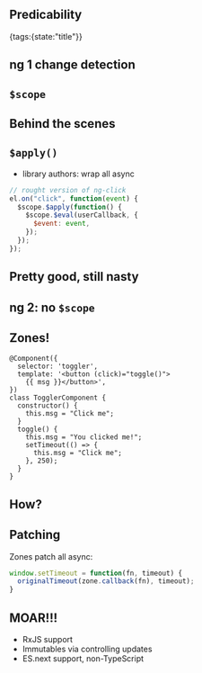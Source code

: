 ## Predicability
{tags:{state:"title"}}

## ng 1 change detection

## `$scope`

## Behind the scenes

## `$apply()`

- library authors: wrap all async 

```javascript
// rought version of ng-click
el.on("click", function(event) {
  $scope.$apply(function() {
    $scope.$eval(userCallback, {
      $event: event,
    });
  });
});
```

## Pretty good, still nasty

## ng 2: no `$scope`

## Zones!

    @Component({
      selector: 'toggler',
      template: '<button (click)="toggle()">
        {{ msg }}</button>',
    })
    class TogglerComponent {
      constructor() { 
        this.msg = "Click me";
      }
      toggle() {
        this.msg = "You clicked me!";
        setTimeout(() => { 
          this.msg = "Click me";
        }, 250);
      }
    }

## How?

## Patching

Zones patch all async:

```javascript
window.setTimeout = function(fn, timeout) {
  originalTimeout(zone.callback(fn), timeout);
}
```

## MOAR!!!

- RxJS support
- Immutables via controlling updates
- ES.next support, non-TypeScript



